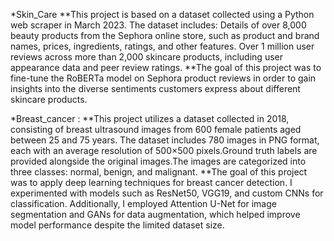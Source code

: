 *Skin_Care
**This project is based on a dataset collected using a Python web scraper in March 2023. The dataset includes:
  Details of over 8,000 beauty products from the Sephora online store, such as product and brand names, prices, ingredients, ratings, and other features.
  Over 1 million user reviews across more than 2,000 skincare products, including user appearance data and peer review ratings.
 **The goal of this project was to fine-tune the RoBERTa model on Sephora product reviews in order to gain insights into the diverse sentiments customers express about different skincare products.

*Breast_cancer :
**This project utilizes a dataset collected in 2018, consisting of breast ultrasound images from 600 female patients aged between 25 and 75 years. The dataset includes 780 images in PNG format, each with an average 
  resolution of 500×500 pixels.Ground truth labels are provided alongside the original images.The images are categorized into three classes: normal, benign, and malignant.
 **The goal of this project was to apply deep learning techniques for breast cancer detection. I experimented with models such as ResNet50, VGG19, and custom CNNs for classification.
   Additionally, I employed Attention U-Net for image segmentation and GANs for data augmentation, which helped improve model performance despite the limited dataset size.
